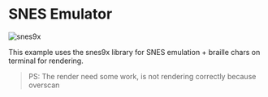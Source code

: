 # SNES Emulator

![snes9x](https://user-images.githubusercontent.com/2197005/65930803-7911d480-e3dd-11e9-8854-737ec242352b.gif)

This example uses the snes9x library for SNES emulation + braille chars on terminal for rendering.

> PS: The render need some work, is not rendering correctly because overscan
